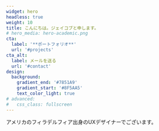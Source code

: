 ```yaml
---
widget: hero
headless: true
weight: 10
title: こんにちは。ジェイコブと申します。
# hero_media: hero-academic.png
cta:
  label: '**ポートフォリオ**'
  url: '#projects'
cta_alt:
  label: メールを送る
  url: '#contact'
design:
  background:
    gradient_end: '#7851A9'
    gradient_start: '#8F5AA5'
    text_color_light: true
# advanced:
#   css_class: fullscreen
---
```


アメリカのフィラデルフィア出身のUXデザイナーでございます。
